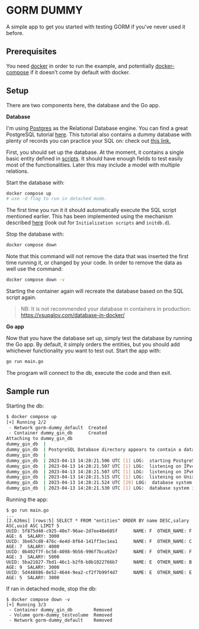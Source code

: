 # GORM DUMMY

A simple app to get you started with testing GORM if you've never used it before.

Prerequisites
-------------

You need [docker](https://docs.docker.com/get-docker/) in order to run the example, and potentially [docker-compose](https://docs.docker.com/compose/install/) if it doesn't come by default with docker.

Setup
-----

There are two components here, the database and the Go app.

**Database**

I'm using [Postgres](https://www.postgresql.org/) as the Relational Database engine. You can find a great PostgreSQL tutorial [here](https://www.postgresqltutorial.com/). This tutorial also contains a dummy database with plenty of records you can practice your SQL on: check out [this link.](https://www.postgresqltutorial.com/postgresql-getting-started/postgresql-sample-database/)

First, you should set up the database. At the moment, it contains a single basic entity defined in [scripts](./scripts/). It should have enough fields to test easily most of the functionalities. Later this may include a model with multiple relations.

Start the database with:

```sh
docker compose up
# use -d flag to run in detached mode.
```

The first time you run it it should automatically execute the SQL script mentioned earlier. This has been implemented using the mechanism described [here](https://hub.docker.com/_/postgres) (look out for `Initialization scripts` and `initdb.d`).

Stop the database with:

```sh
docker compose down
```

Note that this command will not remove the data that was inserted the first time running it, or changed by your code. In order to remove the data as well use the command:

```sh
docker compose down -v
```

Starting the container again will recreate the database based on the SQL script again.

> NB: It is not recommended your database in containers in production: https://vsupalov.com/database-in-docker/

**Go app**

Now that you have the database set up, simply test the database by running the Go app. By default, it simply orders the entities, but you should add whichever functionality you want to test out. Start the app with:

```sh
go run main.go
```

The program will connect to the db, execute the code and then exit.

Sample run
----------

Starting the db:

```sh
$ docker compose up
[+] Running 2/2
 - Network gorm-dummy_default  Created
 - Container dummy_gin_db      Created
Attaching to dummy_gin_db
dummy_gin_db  | 
dummy_gin_db  | PostgreSQL Database directory appears to contain a database; Skipping initialization
dummy_gin_db  | 
dummy_gin_db  | 2023-04-13 14:28:21.506 UTC [1] LOG:  starting PostgreSQL 15.2 (Debian 15.2-1.pgdg110+1) on x86_64-pc-linux-gnu, compiled by gcc (Debian 10.2.1-6) 10.2.1 20210110, 64-bit
dummy_gin_db  | 2023-04-13 14:28:21.507 UTC [1] LOG:  listening on IPv4 address "0.0.0.0", port 5432
dummy_gin_db  | 2023-04-13 14:28:21.507 UTC [1] LOG:  listening on IPv6 address "::", port 5432
dummy_gin_db  | 2023-04-13 14:28:21.515 UTC [1] LOG:  listening on Unix socket "/var/run/postgresql/.s.PGSQL.5432"
dummy_gin_db  | 2023-04-13 14:28:21.524 UTC [29] LOG:  database system was shut down at 2023-04-13 14:28:16 UTC
dummy_gin_db  | 2023-04-13 14:28:21.530 UTC [1] LOG:  database system is ready to accept connections
```

Running the app:

```
$ go run main.go
...
[2.626ms] [rows:5] SELECT * FROM "entities" ORDER BY name DESC,salary ASC,uuid ASC LIMIT 5
UUID: 5f875d48-c925-40e7-96ae-2d7ee48e685f      NAME: F  OTHER_NAME: F   AGE: 6  SALARY: 3000
UUID: 3be67cd8-476c-4e4d-8f64-141ff3ec1ea1      NAME: F  OTHER_NAME: C   AGE: 7  SALARY: 4000
UUID: 0b402f7f-bc58-4098-9b56-996f7bca92e7      NAME: F  OTHER_NAME: F   AGE: 3  SALARY: 5000
UUID: 5ba21827-7bd1-46c1-b2f0-b8b1022766b7      NAME: E  OTHER_NAME: B   AGE: 9  SALARY: 3000
UUID: 5d448886-8e52-4644-9ea2-cf2f7b99f4d7      NAME: E  OTHER_NAME: E   AGE: 5  SALARY: 3000
```

If ran in detached mode, stop the db:

```
$ docker compose down -v
[+] Running 3/3
 - Container dummy_gin_db        Removed 
 - Volume gorm-dummy_testvolume  Removed
 - Network gorm-dummy_default    Removed 
```